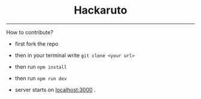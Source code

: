 <h1 align="center"> Hackaruto </h1> <hr>

How to contribute?

- first fork the repo 

- then in your terminal write `git clone <your url>`

- then run `npm install`

- then run `npm run dev`

- server starts on [localhost:3000](https://localhost:3000) . 
